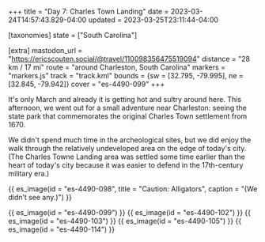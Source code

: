 +++
title = "Day 7: Charles Town Landing"
date = 2023-03-24T14:57:43.829-04:00
updated = 2023-03-25T23:11:44-04:00

[taxonomies]
state = ["South Carolina"]

[extra]
mastodon_url = "https://ericscouten.social/@travel/110098356475519094"
distance = "28 km / 17 mi"
route = "around Charleston, South Carolina"
markers = "markers.js"
track = "track.kml"
bounds = {sw = [32.795, -79.995], ne = [32.845, -79.942]}
cover = "es-4490-099"
+++

It's only March and already it is getting hot and sultry around here. This afternoon, we went out for a small adventure near Charleston: seeing the state park that commemorates the original Charles Town settlement from 1670.

<!-- more -->

We didn't spend much time in the archeological sites, but we did enjoy the walk through the relatively undeveloped area on the edge of today's city. (The Charles Towne Landing area was settled some time earlier than the heart of today's city because it was easier to defend in the 17th-century military era.)

{{ es_image(id = "es-4490-098", title = "Caution: Alligators", caption = "(We didn’t see any.)") }}

{{ es_image(id = "es-4490-099") }}
{{ es_image(id = "es-4490-102") }}
{{ es_image(id = "es-4490-103") }}
{{ es_image(id = "es-4490-105") }}
{{ es_image(id = "es-4490-114") }}
